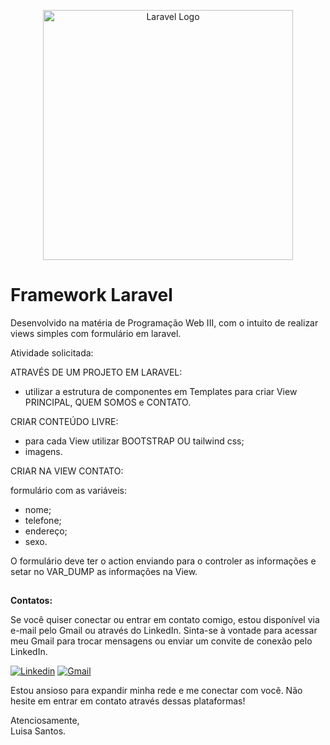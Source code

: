 <p align="center"><a href="https://laravel.com" target="_blank"><img src="https://raw.githubusercontent.com/laravel/art/master/logo-lockup/5%20SVG/2%20CMYK/1%20Full%20Color/laravel-logolockup-cmyk-red.svg" width="400" alt="Laravel Logo"></a></p>


# Framework Laravel 
Desenvolvido na matéria de Programação Web III,  com o intuito de realizar views simples com formulário em laravel.

Atividade solicitada:

ATRAVÉS DE UM PROJETO EM LARAVEL:
- utilizar a estrutura de componentes em Templates para criar View PRINCIPAL, QUEM SOMOS e CONTATO.

CRIAR CONTEÚDO LIVRE:
- para cada View utilizar BOOTSTRAP OU tailwind css;
- imagens.

CRIAR NA VIEW CONTATO: 

formulário com as variáveis:
- nome;
- telefone;
- endereço;
- sexo.

O formulário deve ter o action enviando para o controler as informações e setar no VAR_DUMP as informações na
View.
 
##
**Contatos:**

Se você quiser conectar ou entrar em contato comigo, estou disponível via e-mail pelo Gmail ou através do LinkedIn. Sinta-se à vontade para acessar meu Gmail para trocar mensagens ou enviar um convite de conexão pelo LinkedIn.

[![Linkedin](https://img.shields.io/badge/LinkedIn-%230077B5?style=for-the-badge&logo=linkedin&logoColor=white)](https://www.linkedin.com/in/luisa-s-823820278/?lipi=urn%3Ali%3Apage%3Ad_flagship3_feed%3BDbTYdw%2FeSpiH%2Bgs%2BIhKEfQ%3D%3D)
[![Gmail](https://img.shields.io/badge/Gmail-D14836?style=for-the-badge&logo=gmail&logoColor=white)](mailto:luisasantossilvaa@gmail.com)

Estou ansioso para expandir minha rede e me conectar com você. Não hesite em entrar em contato através dessas plataformas!

Atenciosamente,<br>
Luisa Santos.
